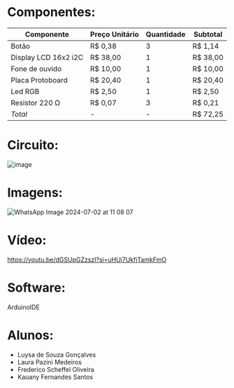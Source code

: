 # Componentes:
| Componente | Preço Unitário | Quantidade | Subtotal |
| ------------- | ------------- | ------------  | --------- |
| Botão | R$ 0,38  | 3 | R$ 1,14 |
| Display LCD 16x2 i2C | R$ 38,00 | 1 | R$ 38,00 |
| Fone de ouvido | R$ 10,00 | 1 | R$ 10,00 |
| Placa Protoboard | R$ 20,40 | 1 | R$ 20,40 |
| Led RGB | R$ 2,50 | 1 | R$ 2,50 |
| Resistor 220 Ω | R$ 0,07 | 3 | R$ 0,21 |
| *Total* | - | - | R$ 72,25 | 


# Circuito:

![image](https://github.com/LauraPaziniMedeiros/Tocador-de-musica/assets/162479440/1232a581-7bdc-4505-98ea-9d5dd6c4f055)

# Imagens:

![WhatsApp Image 2024-07-02 at 11 08 07](https://github.com/LauraPaziniMedeiros/Tocador-de-musica/assets/162479440/db770413-b0aa-48ce-9e22-91c2d9d69de0)

# Vídeo:

https://youtu.be/dGSUpGZzszI?si=uHUi7UkfjTamkFmO 

# Software:

ArduinoIDE

# Alunos:
* Luysa de Souza Gonçalves
* Laura Pazini Medeiros
* Frederico Scheffel Oliveira
* Kauany Fernandes Santos
